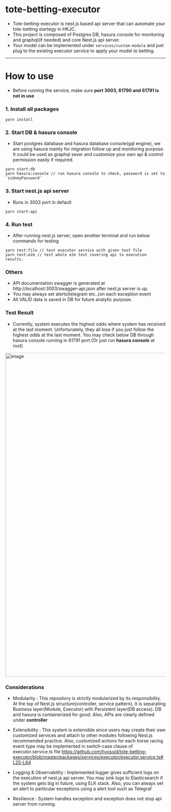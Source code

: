 # tote-betting-executor 
- Tote-betting-executor is nest.js based api server that can automate your tote-betting startegy in HKJC. 
- This project is composed of Postgres DB, hasura console for monitoring and graphql(if needed) and core Nest.js api server. 
- Your model can be implemented under `services/custom-module` and just plug to the existing executor service to apply your model to betting. 

--- 

# How to use  
- Before running the service, make sure **port 3003, 61790 and 61791 is not in use** 

### 1. Install all packages
```shell
yarn install
```

### 2. Start DB & hasura console
- Start postgres database and hasura database console(gql engine), we are using hasura mainly for migration follow up and monitoring purpose. It could be used as graphql sever and customize your own api & control permission easily if required.  
```shell
yarn start:db
yarn hasura:console // run hasura console to check, password is set to `sidneyPassword`
```
### 3. Start nest.js api server 
- Runs in 3003 port in default
```shell
yarn start:api
```

### 4. Run test
- After running nest.js server, open another terminal and run below commands for testing 
```shell
yarn test:file // test executor service with given test file
yarn test:e2e // test whole e2e test covering api to execution results. 
```

### Others
- API documentation swagger is generated at http://localhost:3003/swagger-api.json after nest.js server is up.
- You may always set alerts(telegram etc..)on each exception event 
- All VALID data is saved in DB for future analytic purpose. 

### Test Result 
- Currently, system executes the highest odds where system has received at the last moment. Unfortunately, they all lose if you just follow the highest odds at the last moment. You may check below DB through hasura console running in 61791 port.(Or just run **hasura console** at root)
<img width="1013" alt="image" src="https://user-images.githubusercontent.com/34973707/236894753-545d150d-abb8-4c4f-99b5-6ed835623850.png">



### Considerations 

- Modularity : This repository is strictly modularized by its responsibility. At the top of Nest.js structure(controller, service pattern), It is separating Business layer(Module, Executor) with Persistent layer(DB access). DB and hasura is containerized for good. Also, APIs are clearly defined under **controller**  

- Extensibility : This system is extensible since users may create their own customized services and attach to other modules following Nest.js recommended practice. Also, customized actions for each horse racing event type may be implemented in switch-case clause of executor.service.ts file https://github.com/hyossid/tote-betting-executor/blob/master/packages/services/executor/executor.service.ts#L25-L64

- Logging & Observability : Implemented logger gives sufficient logs on the execution of nest.js api server. You may sink logs to Elasticsearch if the system gets big in future, using ELK stack. Also, you can always set an alert to particular exceptions using a alert tool such as Telegraf

- Resilience : System handles exception and exception does not stop api server from running.
